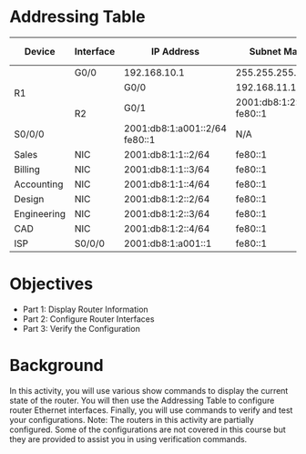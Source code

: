 # Addressing Table
<body>
    <div>
        <table>
            <thead>
                <tr>
                    <th>Device</th>
                    <th>Interface</th>
                    <th>IP Address</th>
                    <th>Subnet Mask</th>
                    <th>Default Gateway</th>
                </tr>
            </thead>
            <tbody>
                <tr>
                    <td rowspan="3">R1</td>
                    <td>G0/0</td>
                    <td>192.168.10.1</td>
                    <td>255.255.255.0</td>
                    <td>N/A</td>
                </tr>
                <tr>
                      <td rowspan="3">R2</td>
                      <td>G0/0</td>
                      <td>192.168.11.1</td>
                      <td>255.255.255.0</td>
                      <td>N/A</td>
                  </tr>
                <tr>
                    <td><span>G0/1</span></td>
                    <td>
                        <span>2001:db8:1:2::1/64</span><br>
                        <span>fe80::1</span>
                    </td>
                    <td>N/A</td>
                </tr>
                <tr>
                    <td><span>S0/0/0</span></td>
                    <td>
                        <span>2001:db8:1:a001::2/64</span><br>
                        <span>fe80::1</span>
                    </td>
                    <td>N/A</td>
                </tr>
                <tr>
                    <td>Sales</td>
                    <td>NIC</td>
                    <td><span>2001:db8:1:1::2/64</span></td>
                    <td><span>fe80::1</span></td>
                </tr>
                <tr>
                    <td>Billing</td>
                    <td>NIC</td>
                    <td><span>2001:db8:1:1::3/64</span></td>
                    <td><span>fe80::1</span></td>
                </tr>
                <tr>
                    <td>Accounting</td>
                    <td>NIC</td>
                    <td><span>2001:db8:1:1::4/64</span></td>
                    <td><span>fe80::1</span></td>
                </tr>
                <tr>
                    <td>Design</td>
                    <td>NIC</td>
                    <td><span>2001:db8:1:2::2/64</span></td>
                    <td><span>fe80::1</span></td>
                </tr>
                <tr>
                    <td>Engineering</td>
                    <td>NIC</td>
                    <td><span>2001:db8:1:2::3/64</span></td>
                    <td><span>fe80::1</span></td>
                </tr>
                <tr>
                    <td>CAD</td>
                    <td>NIC</td>
                    <td><span>2001:db8:1:2::4/64</span></td>
                    <td><span>fe80::1</span></td>
                </tr>
                <tr>
                    <td>ISP</td>
                    <td><span>S0/0/0</span></td>
                    <td><span>2001:db8:1:a001::1</span></td>
                    <td><span>fe80::1</span></td>
                </tr>
            </tbody>
        </table>
    </div>
</body>


# Objectives
- Part 1: Display Router Information
- Part 2: Configure Router Interfaces
- Part 3: Verify the Configuration

# Background
In this activity, you will use various show commands to display the current state of the router. You will then use the Addressing Table to configure router Ethernet interfaces. Finally, you will use commands to verify and test your configurations. Note: The routers in this activity are partially configured. Some of the configurations are not covered in this course but they are provided to assist you in using verification commands. 
